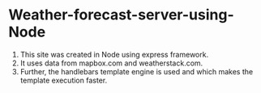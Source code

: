 # Weather-forecast-server-using-Node

1) This site was created in Node using express framework. 
2) It uses data from mapbox.com and weatherstack.com.
3) Further, the handlebars template engine is used and which makes the template execution faster.
